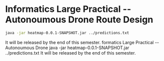 # Informatics Large Practical -- Autonoumous Drone Route Design
```bash
java -jar heatmap-0.0.1-SNAPSHOT.jar ../predictions.txt
```

It will be released by the end of this semester.
formatics Large Practical -- Autonoumous Drone
java -jar heatmap-0.0.1-SNAPSHOT.jar ../predictions.txt
It will be released by the end of this semester.
